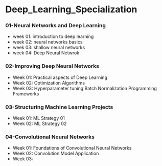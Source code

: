 # Deep_Learning_Specialization

### 01-Neural Networks and Deep Learning
* week 01: introduction to deep learning
* week 02: neural networks basics
* week 03: shallow neural networks
* week 04: Deep Neural Netwrok


### 02-Improving Deep Neural Networks
* Week 01: Practical aspects of Deep Learning
* Week 02: Optimization Algorithms
* Week 03: Hyperparameter tuning Batch Normalization Programming Frameworks


### 03-Structuring Machine Learning Projects
* Week 01: ML Strategy 01 
* Week 02: ML Strategy 02


### 04-Convolutional Neural Networks
* Week 01: Foundations of Convolutional Neural Networks
* Week 02: Convolution Model Application
* Week 03:  
